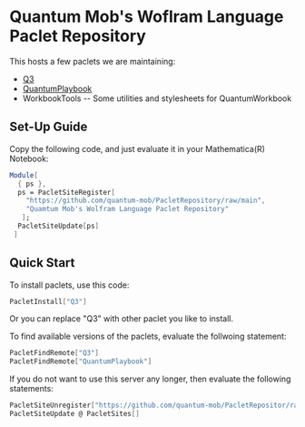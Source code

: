 # Quantum Mob's Woflram Language Paclet Repository

This hosts a few paclets we are maintaining:
- [Q3](https://github.com/quantum-mob/Q3App)
- [QuantumPlaybook](https://github.com/quantum-mob/QuantumPlaybook)
- WorkbookTools -- Some utilities and stylesheets for QuantumWorkbook


## Set-Up Guide

Copy the following code, and just evaluate it in your Mathematica(R) Notebook:

```Mathematica
Module[
  { ps },
  ps = PacletSiteRegister[
    "https://github.com/quantum-mob/PacletRepository/raw/main",
    "Quamtum Mob's Wolfram Language Paclet Repository"
   ];
  PacletSiteUpdate[ps]
 ]
```

## Quick Start

To install paclets, use this code:

```Mathematica
PacletInstall["Q3"]
```
Or you can replace "Q3" with other paclet you like to install.

To find available versions of the paclets, evaluate the follwoing statement:

```Mathematica
PacletFindRemote["Q3"]
PacletFindRemote["QuantumPlaybook"]
```

If you do not want to use this server any longer, then evaluate the following statements:

```Mathematica
PacletSiteUnregister["https://github.com/quantum-mob/PacletRepositor/raw/main"]
PacletSiteUpdate @ PacletSites[]
```
